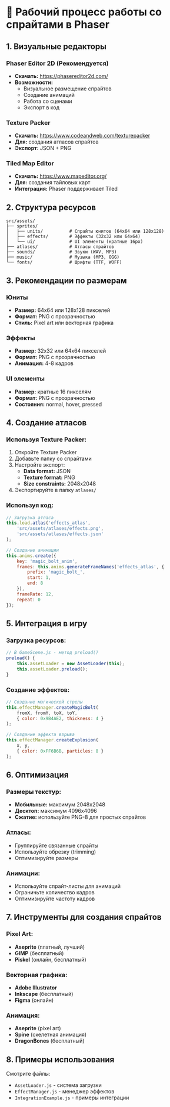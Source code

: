 # 🎨 Рабочий процесс работы со спрайтами в Phaser

## 1. Визуальные редакторы

### Phaser Editor 2D (Рекомендуется)
- **Скачать:** https://phasereditor2d.com/
- **Возможности:**
  - Визуальное размещение спрайтов
  - Создание анимаций
  - Работа со сценами
  - Экспорт в код

### Texture Packer
- **Скачать:** https://www.codeandweb.com/texturepacker
- **Для:** создания атласов спрайтов
- **Экспорт:** JSON + PNG

### Tiled Map Editor
- **Скачать:** https://www.mapeditor.org/
- **Для:** создания тайловых карт
- **Интеграция:** Phaser поддерживает Tiled

## 2. Структура ресурсов

```
src/assets/
├── sprites/
│   ├── units/          # Спрайты юнитов (64x64 или 128x128)
│   ├── effects/        # Эффекты (32x32 или 64x64)
│   └── ui/             # UI элементы (кратные 16px)
├── atlases/            # Атласы спрайтов
├── sounds/             # Звуки (WAV, MP3)
├── music/              # Музыка (MP3, OGG)
└── fonts/              # Шрифты (TTF, WOFF)
```

## 3. Рекомендации по размерам

### Юниты
- **Размер:** 64x64 или 128x128 пикселей
- **Формат:** PNG с прозрачностью
- **Стиль:** Pixel art или векторная графика

### Эффекты
- **Размер:** 32x32 или 64x64 пикселей
- **Формат:** PNG с прозрачностью
- **Анимация:** 4-8 кадров

### UI элементы
- **Размер:** кратные 16 пикселям
- **Формат:** PNG с прозрачностью
- **Состояния:** normal, hover, pressed

## 4. Создание атласов

### Используя Texture Packer:
1. Откройте Texture Packer
2. Добавьте папку со спрайтами
3. Настройте экспорт:
   - **Data format:** JSON
   - **Texture format:** PNG
   - **Size constraints:** 2048x2048
4. Экспортируйте в папку `atlases/`

### Используя код:
```javascript
// Загрузка атласа
this.load.atlas('effects_atlas', 
    'src/assets/atlases/effects.png', 
    'src/assets/atlases/effects.json'
);

// Создание анимации
this.anims.create({
    key: 'magic_bolt_anim',
    frames: this.anims.generateFrameNames('effects_atlas', {
        prefix: 'magic_bolt_',
        start: 1,
        end: 8
    }),
    frameRate: 12,
    repeat: 0
});
```

## 5. Интеграция в игру

### Загрузка ресурсов:
```javascript
// В GameScene.js - метод preload()
preload() {
    this.assetLoader = new AssetLoader(this);
    this.assetLoader.preload();
}
```

### Создание эффектов:
```javascript
// Создание магической стрелы
this.effectManager.createMagicBolt(
    fromX, fromY, toX, toY,
    { color: 0x9B4AE2, thickness: 4 }
);

// Создание эффекта взрыва
this.effectManager.createExplosion(
    x, y,
    { color: 0xFF6B6B, particles: 8 }
);
```

## 6. Оптимизация

### Размеры текстур:
- **Мобильные:** максимум 2048x2048
- **Десктоп:** максимум 4096x4096
- **Сжатие:** используйте PNG-8 для простых спрайтов

### Атласы:
- Группируйте связанные спрайты
- Используйте обрезку (trimming)
- Оптимизируйте размеры

### Анимации:
- Используйте спрайт-листы для анимаций
- Ограничьте количество кадров
- Оптимизируйте частоту кадров

## 7. Инструменты для создания спрайтов

### Pixel Art:
- **Aseprite** (платный, лучший)
- **GIMP** (бесплатный)
- **Piskel** (онлайн, бесплатный)

### Векторная графика:
- **Adobe Illustrator**
- **Inkscape** (бесплатный)
- **Figma** (онлайн)

### Анимация:
- **Aseprite** (pixel art)
- **Spine** (скелетная анимация)
- **DragonBones** (бесплатный)

## 8. Примеры использования

Смотрите файлы:
- `AssetLoader.js` - система загрузки
- `EffectManager.js` - менеджер эффектов
- `IntegrationExample.js` - примеры интеграции

